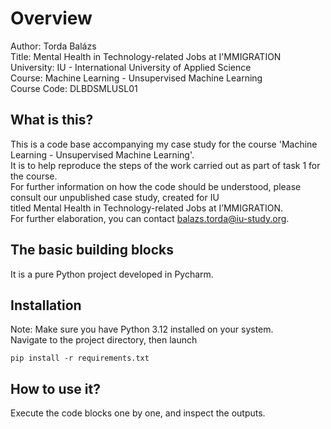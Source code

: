 # Overview

Author: Torda Balázs  
Title: Mental Health in Technology-related Jobs at I'MMIGRATION  
University: IU - International University of Applied Science  
Course: Machine Learning - Unsupervised Machine Learning  
Course Code: DLBDSMLUSL01

## What is this?

This is a code base accompanying my case study for the course 'Machine Learning - Unsupervised Machine Learning'.<br>
It is to help reproduce the steps of the work carried out as part of task 1 for the course.<br>
For further information on how the code should be understood, please consult our unpublished case study, created for IU<br>
titled Mental Health in Technology-related Jobs at I’MMIGRATION.<br>
For further elaboration, you can contact balazs.torda@iu-study.org.

## The basic building blocks
It is a pure Python project developed in Pycharm.<br>

## Installation

Note: Make sure you have Python 3.12 installed on your system.<br>
Navigate to the project directory, then launch<br>

```shell
pip install -r requirements.txt
```

## How to use it?
Execute the code blocks one by one, and inspect the outputs.